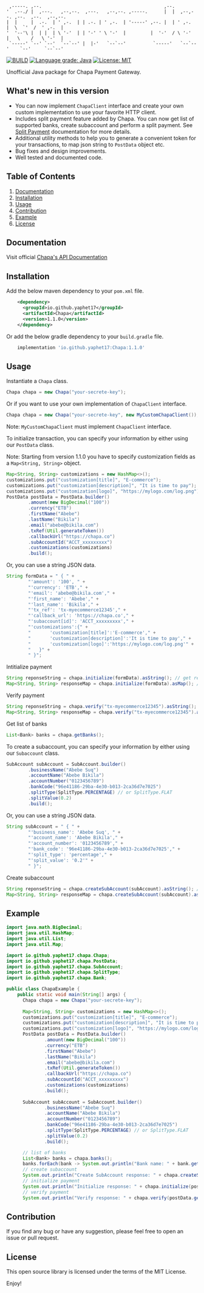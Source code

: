 ```
 ,-----. ,--.                                             ,--.                              
'  .--./ |  ,---.   ,--,--.  ,---.   ,--,--. ,-----.      |  |  ,--,--. ,--.  ,--.  ,--,--. 
|  |     |  .-.  | ' ,-.  | | .-. | ' ,-.  | '-----' ,--. |  | ' ,-.  |  \  `'  /  ' ,-.  | 
'  '--'\ |  | |  | \ '-'  | | '-' ' \ '-'  |         |  '-'  / \ '-'  |   \    /   \ '-'  | 
 `-----' `--' `--'  `--`--' |  |-'   `--`--'          `-----'   `--`--'    `--'     `--`--'
```

[![BUILD](https://github.com/yaphet17/chapa-java/actions/workflows/maven.yml/badge.svg)](https://github.com/yaphet17/chapa-java/actions/workflows/maven.yml/) [![Language grade: Java](https://img.shields.io/lgtm/grade/java/g/yaphet17/chapa-java.svg?logo=lgtm&logoWidth=18)](https://lgtm.com/projects/g/yaphet17/chapa-java/context:java) [![License: MIT](https://img.shields.io/badge/License-MIT-yellow.svg)](https://opensource.org/licenses/MIT) 

Unofficial Java package for Chapa Payment Gateway.

## What's new in this version
- You can now implement `ChapaClient` interface and create your own custom implementation
  to use your favorite HTTP client.
- Includes split payment feature added by Chapa. You can now get list of supported banks, create
  subaccount and perform a split payment. See [Split Payment](https://developer.chapa.co/docs/split-payment/) documentation for more details.
- Additional utility methods to help you to generate a convenient token for your transactions, to map json string
  to `PostData` object etc.
- Bug fixes and design improvements.
- Well tested and documented code.

## Table of Contents
1. [Documentation](#documentation)
2. [Installation](#installation)
3. [Usage](#usage)
4. [Contribution](#contribution)
5. [Example](#example)
6. [License](#license)

## Documentation
Visit official [Chapa's API Documentation](https://developer.chapa.co/docs)
## Installation
 Add the below maven dependency to your `pom.xml` file.
```xml
    <dependency>
      <groupId>io.github.yaphet17</groupId>
      <artifactId>Chapa</artifactId>
      <version>1.1.0</version>
    </dependency>
```
Or add the below gradle dependency to your `build.gradle` file.
```groovy
    implementation 'io.github.yaphet17:Chapa:1.1.0'
```

## Usage

Instantiate a `Chapa` class.
```java       
Chapa chapa = new Chapa("your-secrete-key");
```
Or if you want to use your own implementation of `ChapaClient` interface.
```java
Chapa chapa = new Chapa("your-secrete-key", new MyCustomChapaClient());
```
Note: `MyCustomChapaClient` must implement `ChapaClient` interface.

To initialize transaction, you can specify your information by either using our `PostData` class.

Note: Starting from version 1.1.0 you have to specify customization fields as a `Map<String, String>` object.

```java
Map<String, String> customizations = new HashMap<>();
customizations.put("customization[title]", "E-commerce");
customizations.put("customization[description]", "It is time to pay");
customizations.put("customization[logo]", "https://mylogo.com/log.png");
PostData postData = PostData.builder()
        .amount(new BigDecimal("100"))
        .currency("ETB")
        .firstName("Abebe")
        .lastName("Bikila")
        .email("abebe@bikila.com")
        .txRef(Util.generateToken())
        .callbackUrl("https://chapa.co")
        .subAccountId("ACCT_xxxxxxxxx")
        .customizations(customizations)
        .build();
```
Or, you can use a string JSON data.
```java 
String formData = " { " +
        "'amount': '100', " +
        "'currency': 'ETB'," +
        "'email': 'abebe@bikila.com'," +
        "'first_name': 'Abebe'," +
        "'last_name': 'Bikila'," +
        "'tx_ref': 'tx-myecommerce12345'," +
        "'callback_url': 'https://chapa.co'," +
        "'subaccount[id]': 'ACCT_xxxxxxxxx'," +
        "'customizations':{" +
        "       'customization[title]':'E-commerce'," +
        "       'customization[description]':'It is time to pay'," +
        "       'customization[logo]':'https://mylogo.com/log.png'" +
        "   }" +
        " }";
```
Intitialize payment
```java
String reponseString = chapa.initialize(formData).asString(); // get response in a string JSON format
Map<String, String> responseMap = chapa.initialize(formData).asMap(); // get response as a Map object 
```
Verify payment
```java
String reponseString = chapa.verify("tx-myecommerce12345").asString(); // get response in a string JSON format
Map<String, String> responseMap = chapa.verify("tx-myecommerce12345").asMap(); // get response as a Map object 
```
Get list of banks
```java
List<Bank> banks = chapa.getBanks();
```
To create a subaccount, you can specify your information by either using our `Subaccount` class.
```java
SubAccount subAccount = SubAccount.builder()
        .businessName("Abebe Suq")
        .accountName("Abebe Bikila")
        .accountNumber("0123456789")
        .bankCode("96e41186-29ba-4e30-b013-2ca36d7e7025")
        .splitType(SplitType.PERCENTAGE) // or SplitType.FLAT
        .splitValue(0.2)
        .build();
```
Or, you can use a string JSON data.
```java
String subAccount = " { " +
        "'business_name': 'Abebe Suq', " +
        "'account_name': 'Abebe Bikila'," +
        "'account_number': '0123456789'," +
        "'bank_code': '96e41186-29ba-4e30-b013-2ca36d7e7025'," +
        "'split_type': 'percentage'," +
        "'split_value': '0.2'" +
        " }";
```
Create subaccount
```java
String reponseString = chapa.createSubAccount(subAccount).asString(); // get response in a string JSON format
Map<String, String> responseMap = chapa.createSubAccount(subAccount).asMap(); // get response as a Map object 
```
## Example
```java
import java.math.BigDecimal;
import java.util.HashMap;
import java.util.List;
import java.util.Map;

import io.github.yaphet17.chapa.Chapa;
import io.github.yaphet17.chapa.PostData;
import io.github.yaphet17.chapa.SubAccount;
import io.github.yaphet17.chapa.SplitType;
import io.github.yaphet17.chapa.Bank;

public class ChapaExample {
    public static void main(String[] args) {
      Chapa chapa = new Chapa("your-secrete-key");
    
      Map<String, String> customizations = new HashMap<>();
      customizations.put("customization[title]", "E-commerce");
      customizations.put("customization[description]", "It is time to pay");
      customizations.put("customization[logo]", "https://mylogo.com/log.png");
      PostData postData = PostData.builder()
              .amount(new BigDecimal("100"))
              .currency("ETB")
              .firstName("Abebe")
              .lastName("Bikila")
              .email("abebe@bikila.com")
              .txRef(Util.generateToken())
              .callbackUrl("https://chapa.co")
              .subAccountId("ACCT_xxxxxxxxx")
              .customizations(customizations)
              .build();
      
      SubAccount subAccount = SubAccount.builder()
              .businessName("Abebe Suq")
              .accountName("Abebe Bikila")
              .accountNumber("0123456789")
              .bankCode("96e41186-29ba-4e30-b013-2ca36d7e7025")
              .splitType(SplitType.PERCENTAGE) // or SplitType.FLAT
              .splitValue(0.2)
              .build();

      // list of banks
      List<Bank> banks = chapa.banks();
      banks.forEach(bank -> System.out.println("Bank name: " + bank.getName() + " Bank Code: " + bank.getId()));
      // create subaccount
      System.out.println("Create SubAccount response: " + chapa.createSubAccount(subAccount).asString());
      // initialize payment
      System.out.println("Initialize response: " + chapa.initialize(postData).asString());
      // verify payment
      System.out.println("Verify response: " + chapa.verify(postData.getTxRef()).asString());
```
## Contribution
If you find any bug or have any suggestion, please feel free to open an issue or pull request.

## License
This open source library is licensed under the terms of the MIT License.

Enjoy!